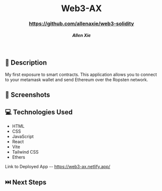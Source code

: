 # <h1 align="center"> Web3-AX </h1>
 #### <h3 align="center">https://github.com/allenaxie/web3-solidity</h3>
 <h5 align="center">Allen Xie</h5>

<br>

## 📝 Description

My first exposure to smart contracts. This application allows you to connect to your metamask wallet and send Ethereum over the Ropsten network.

## 📸 Screenshots 



## 💻 Technologies Used 

- HTML
- CSS
- JavaScript
- React
- Vite
- Tailwind CSS
- Ethers

Link to Deployed App -- <https://web3-ax.netlify.app/>

## ⏭️ Next Steps


